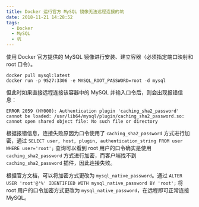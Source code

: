 ```yaml
---
title: Docker 运行官方 MySQL 镜像无法远程连接的坑
date: 2018-11-21 14:28:52
tags:
  - Docker
  - MySQL
  - 坑
---
```


使用 Docker 官方提供的 MySQL 镜像进行安装、建立容器（必须指定端口映射和 root 口令）。

```shell
docker pull mysql:latest
docker run -p 9527:3306 -e MYSQL_ROOT_PASSWORD=root -d mysql
```

但此时如果直接远程连接该容器中的 MySQL 并输入口令后，则会出现报错信息：

```
ERROR 2059 (HY000): Authentication plugin 'caching_sha2_password' cannot be loaded: /usr/lib64/mysql/plugin/caching_sha2_password.so: cannot open shared object file: No such file or directory
```

根据报错信息，连接失败原因为口令使用了 `caching_sha2_password` 方式进行加密，通过 `SELECT user, host, plugin, authentication_string FROM user WHERE user='root';` 查询可以看到 root 用户的口令确实是使用 `caching_sha2_password` 方式进行加密，而客户端找不到 `caching_sha2_password` 插件，因此连接失败。

根据官方文档，可以将加密方式更改为 `mysql_native_password`。通过 `ALTER USER 'root'@'%' IDENTIFIED WITH mysql_native_password BY 'root';` 将 root 用户的口令加密方式更改为 `mysql_native_password`，在远程即可正常连接 MySQL。
